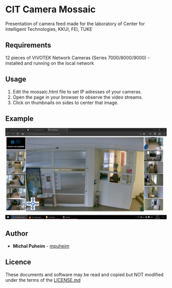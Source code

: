 # CIT Camera Mossaic

Presentation of camera feed made for the laboratory of Center for Intelligent Technologies, KKUI, FEI, TUKE

## Requirements

12 pieces of VIVOTEK Network Cameras (Series 7000/8000/9000) - installed and running on the local network

## Usage

1. Edit the mossaic.html file to set IP adresses of your cameras.
2. Open the page in your browser to observe the video streams.
3. Click on thumbnails on sides to center that image.

## Example

![example usage](example.png)

## Author

* **Michal Puheim** - [mpuheim](https://github.com/mpuheim)

## Licence

These documents and software may be read and copied but NOT modified under the terms of the [LICENSE.md](LICENSE.md)
